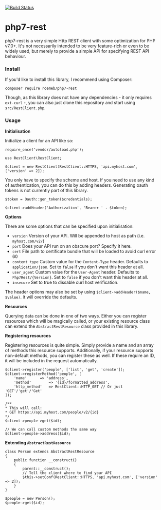 [![Build Status](https://travis-ci.org/spryngpayments/php.svg?branch=master)](https://travis-ci.org/spryngpayments/php)

# php7-rest

php7-rest is a very simple Http REST client with some optimization for PHP v7.0+. It's not necessarily intended to be very feature-rich or even to be widely used, but merely to provide a simple API for specifying REST API behaviour. 


### Install

If you'd like to install this library, I recommend using Composer:

```
composer require roemeb/php7-rest
```

Though, as this library does not have any dependencies - it only requires `ext-curl` -, you can also just clone this repository and start using `src/RestClient.php`.

### Usage

**Initialisation**

Initialize a client for an API like so:

```
require_once('vendor/autoload.php');

use RestClient\RestClient;

$client = new RestClient(RestClient::HTTPS, 'api.myhost.com', ['version' => 2]);
```

You only have to specify the scheme and host. If you need to use any kind of authentication, you can do this by adding headers. Generating oauth tokens is not currently part of this library.

```
$token = Oauth::gen_token($credentials);

$client->addHeader('Authorization', 'Bearer ' . $token);
```

**Options**

There are some options that can be specified upon initialisation:

- `version` Version of your API. Will be appended to host as path (i.e. `myhost.com/v2/`)
- `port` Does your API run on an obscure port? Specify it here.
- `cert` File path to certificate bundle that will be loaded to avoid curl error 60
- `content_type` Custom value for the `Content-Type` header. Defaults to `application/json`. Set to `false` if you don't want this header at all.
- `user_agent` Custom value for the `User-Agent` header. Defaults to `Php7Rest/{Version}`. Set to `false` if you don't want this header at all.
- `insecure` Set to true to dissable curl host verification.

The header options may also be set by using `$client->addHeader($name, $value)`. It will override the defaults.

**Resources**

Querying data can be done in one of two ways. Either you can register resources which will be magically called, or your existing resource class can extend the `AbstractRestResource` class provided in this library.

**Registering resources**

Registering resources is quite simple. Simply provide a name and an array of methods this resource supports. Additionally, if your resource supports non-default methods, you can register these as well. If these require an ID, it will be included in the request automatically.

```
$client->register('people', ['list', 'get', 'create']);
$client->registerMethod('people', [
	'name' 		=> 'address',
	'method' 		=> '{id}/formatted_address',
	'http_method'	=> RestClient::HTTP_GET // Or just 'GET'/'get'/'Get'
]);

/**
* This will call:
* GET https://api.myhost.com/people/v2/{id}
*/
$client->people->get($id);

// We can call custom methods the same way
$client->people->address($id);
```

**Extending `AbstractRestResource`**

```
class Person extends AbstractRestResource
{
	public function __construct()
	{
		parent::__construct();
		// Tell the client where to find your API
		$this->setConf(RestClient::HTTPS, 'api.myhost.com', ['version' => 2]);
	}
}

$people = new Person();
$people->get($id);
```

